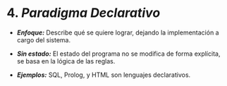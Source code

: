 # 4. *Paradigma Declarativo*

- ***Enfoque:*** Describe qué se quiere lograr, dejando la implementación a cargo del sistema.

- ***Sin estado:*** El estado del programa no se modifica de forma explícita, se basa en la lógica de las reglas.

- ***Ejemplos:*** SQL, Prolog, y HTML son lenguajes declarativos.